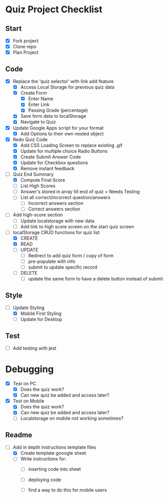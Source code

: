 Quiz Project Checklist
==================
## Start
- [x] Fork project
- [x] Clone repo
- [x] Plan Project

## Code
- [x] Replace the 'quiz selector' with link add feature
	- [x] Access Local Storage for previous quiz data
	- [x] Create Form
		- [x] Enter Name
		- [x] Enter Link
		- [x] Passing Grade (percentage)
	- [x] Save form data to localStorage
	- [x] Navigate to Quiz
- [x] Update Google Apps script for your format
	- [x] Add Options to their own nested object
- [x] Redo Quiz Code
	- [x] Add CSS Loading Screen to replace existing .gif
	- [x] Update for multiple choice Radio Buttons
	- [x] Create Submit Answer Code
	- [x] Update for Checkbox questions
	- [x] Remove instant feedback
- [ ] Quiz End Summary
	- [x] Compute Final Score
	- [ ] List High Scores
	- [ ] Answer's stored in array till end of quiz = Needs Testing
	- [ ] List all correct/incorrect question/answers
		- [ ] Incorrect answers section
		- [ ] Correct answers section
- [ ] Add high-score section
	- [ ] Update localstorage with new data
	- [ ] Add link to high score screen on the start quiz screen
- [ ] localStorage CRUD functions for quiz list
	- [x] CREATE
	- [x] READ
	- [ ] UPDATE
		- [ ] Redirect to add quiz form / copy of form
		- [ ] pre-populate with info
		- [ ] submit to update specific record
	- [ ] DELETE
		- [ ] update the same form to have a delete button instead of submit

## Style
- [ ] Update Styling
	- [x] Mobile First Styling
	- [ ] Update for Desktop

## Test
- [ ] Add testing with jest

# Debugging
- [x] Test on PC
	- [x] Does the quiz work?
	- [x] Can new quiz be added and access later?
- [x] Test on Mobile
	- [x] Does the quiz work?
	- [x] Can new quiz be added and access later?
	- [ ] Localstorage on mobile not working sometimes?

## Readme
- [ ] Add in depth instructions template files
	- [x] Create template gooogle sheet
	- [ ] Write instructions for: 
		- [ ] inserting code into sheet
		- [ ] deploying code
		- [ ] find a way to do this for mobile users

